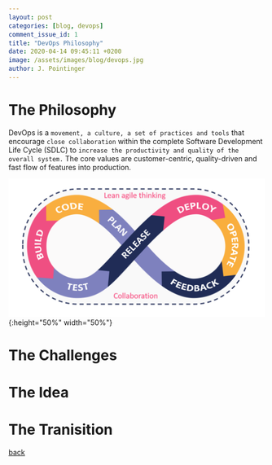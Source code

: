 ```yaml
---
layout: post
categories: [blog, devops]
comment_issue_id: 1
title: "DevOps Philosophy"
date: 2020-04-14 09:45:11 +0200
image: /assets/images/blog/devops.jpg
author: J. Pointinger
---
```


<!-- https://pixabay.com/de/illustrations/weltall-rakete-weltraum-nacht-3262811/ -->

# The Philosophy

DevOps is a `movement, a culture, a set of practices and tools` that encourage `close collaboration` within the complete Software Development Life Cycle (SDLC) to `increase the productivity and quality of the overall system.` The core values are customer-centric, quality-driven and fast flow of features into production.

![DevOps Philosophy](/assets/images/devops-philosophy.png){:height="50%" width="50%"}

# The Challenges

# The Idea

# The Tranisition

[back](/devops)